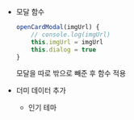- 모달 함수

  ```js
  openCardModal(imgUrl) {
      // console.log(imgUrl)
      this.imgUrl = imgUrl
      this.dialog = true
  }
  ```

  모달을 따로 밖으로 빼준 후 함수 적용

- 더미 데이터 추가

  - 인기 테마

